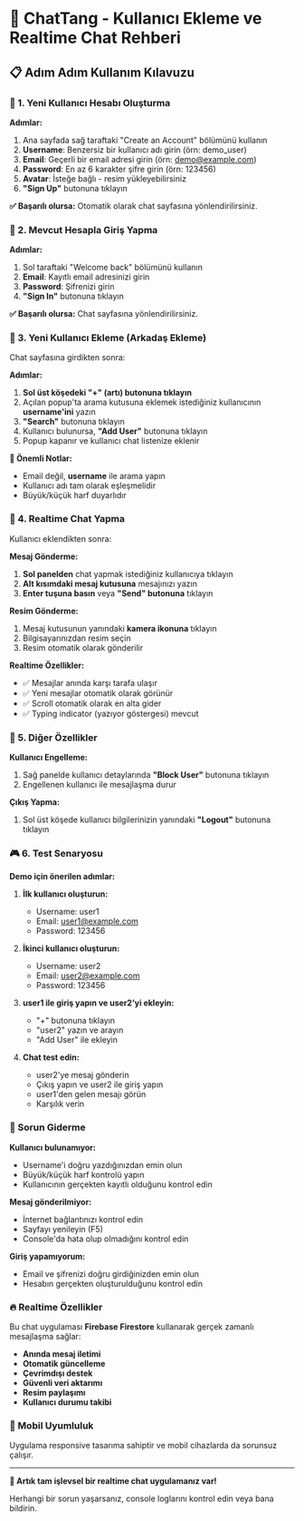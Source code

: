 # 🚀 ChatTang - Kullanıcı Ekleme ve Realtime Chat Rehberi

## 📋 Adım Adım Kullanım Kılavuzu

### 🎯 1. Yeni Kullanıcı Hesabı Oluşturma

**Adımlar:**
1. Ana sayfada sağ taraftaki "Create an Account" bölümünü kullanın
2. **Username**: Benzersiz bir kullanıcı adı girin (örn: demo_user)
3. **Email**: Geçerli bir email adresi girin (örn: demo@example.com)
4. **Password**: En az 6 karakter şifre girin (örn: 123456)
5. **Avatar**: İsteğe bağlı - resim yükleyebilirsiniz
6. **"Sign Up"** butonuna tıklayın

**✅ Başarılı olursa:** Otomatik olarak chat sayfasına yönlendirilirsiniz.

### 🔑 2. Mevcut Hesapla Giriş Yapma

**Adımlar:**
1. Sol taraftaki "Welcome back" bölümünü kullanın
2. **Email**: Kayıtlı email adresinizi girin
3. **Password**: Şifrenizi girin
4. **"Sign In"** butonuna tıklayın

**✅ Başarılı olursa:** Chat sayfasına yönlendirilirsiniz.

### 👥 3. Yeni Kullanıcı Ekleme (Arkadaş Ekleme)

Chat sayfasına girdikten sonra:

**Adımlar:**
1. **Sol üst köşedeki "+" (artı) butonuna tıklayın**
2. Açılan popup'ta arama kutusuna eklemek istediğiniz kullanıcının **username'ini** yazın
3. **"Search"** butonuna tıklayın
4. Kullanıcı bulunursa, **"Add User"** butonuna tıklayın
5. Popup kapanır ve kullanıcı chat listenize eklenir

**📝 Önemli Notlar:**
- Email değil, **username** ile arama yapın
- Kullanıcı adı tam olarak eşleşmelidir
- Büyük/küçük harf duyarlıdır

### 💬 4. Realtime Chat Yapma

Kullanıcı eklendikten sonra:

**Mesaj Gönderme:**
1. **Sol panelden** chat yapmak istediğiniz kullanıcıya tıklayın
2. **Alt kısımdaki mesaj kutusuna** mesajınızı yazın
3. **Enter tuşuna basın** veya **"Send" butonuna** tıklayın

**Resim Gönderme:**
1. Mesaj kutusunun yanındaki **kamera ikonuna** tıklayın
2. Bilgisayarınızdan resim seçin
3. Resim otomatik olarak gönderilir

**Realtime Özellikler:**
- ✅ Mesajlar anında karşı tarafa ulaşır
- ✅ Yeni mesajlar otomatik olarak görünür
- ✅ Scroll otomatik olarak en alta gider
- ✅ Typing indicator (yazıyor göstergesi) mevcut

### 🔧 5. Diğer Özellikler

**Kullanıcı Engelleme:**
1. Sağ panelde kullanıcı detaylarında **"Block User"** butonuna tıklayın
2. Engellenen kullanıcı ile mesajlaşma durur

**Çıkış Yapma:**
1. Sol üst köşede kullanıcı bilgilerinizin yanındaki **"Logout"** butonuna tıklayın

### 🎮 6. Test Senaryosu

**Demo için önerilen adımlar:**

1. **İlk kullanıcı oluşturun:**
   - Username: user1
   - Email: user1@example.com
   - Password: 123456

2. **İkinci kullanıcı oluşturun:**
   - Username: user2
   - Email: user2@example.com
   - Password: 123456

3. **user1 ile giriş yapın ve user2'yi ekleyin:**
   - "+" butonuna tıklayın
   - "user2" yazın ve arayın
   - "Add User" ile ekleyin

4. **Chat test edin:**
   - user2'ye mesaj gönderin
   - Çıkış yapın ve user2 ile giriş yapın
   - user1'den gelen mesajı görün
   - Karşılık verin

### 🚨 Sorun Giderme

**Kullanıcı bulunamıyor:**
- Username'i doğru yazdığınızdan emin olun
- Büyük/küçük harf kontrolü yapın
- Kullanıcının gerçekten kayıtlı olduğunu kontrol edin

**Mesaj gönderilmiyor:**
- İnternet bağlantınızı kontrol edin
- Sayfayı yenileyin (F5)
- Console'da hata olup olmadığını kontrol edin

**Giriş yapamıyorum:**
- Email ve şifrenizi doğru girdiğinizden emin olun
- Hesabın gerçekten oluşturulduğunu kontrol edin

### 🔥 Realtime Özellikler

Bu chat uygulaması **Firebase Firestore** kullanarak gerçek zamanlı mesajlaşma sağlar:

- **Anında mesaj iletimi**
- **Otomatik güncelleme**
- **Çevrimdışı destek**
- **Güvenli veri aktarımı**
- **Resim paylaşımı**
- **Kullanıcı durumu takibi**

### 📱 Mobil Uyumluluk

Uygulama responsive tasarıma sahiptir ve mobil cihazlarda da sorunsuz çalışır.

---

**🎉 Artık tam işlevsel bir realtime chat uygulamanız var!**

Herhangi bir sorun yaşarsanız, console loglarını kontrol edin veya bana bildirin.

